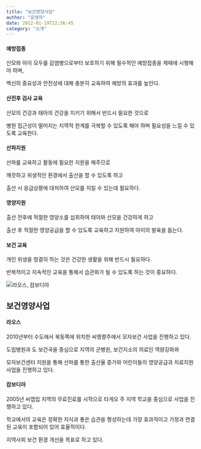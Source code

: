 ```yaml
---
title: "보건영양사업"
author: "운영자"
date: 2012-01-19T22:56:45
category: "소개"
---
```


#### 예방접종
산모와 아이 모두를 감염병으로부터 보호하기 위해 필수적인 예방접종을 제때에 시행해야 하며, 

백신의 중요성과 안전성에 대해 충분히 교육하여 예방의 효과를 높인다.

#### 산전후 검사 교육
산모의 건강과 태아의 건강을 지키기 위해서 반드시 필요한 것으로 

병원 접근성이 떨어지는 지역적 한계를 극복할 수 있도록 해야 하며 필요성을 느낄 수 있도록 교육한다.

#### 산파지원
산파를 교육하고 활동에 필요한 지원을 해주므로 

깨끗하고 위생적인 환경에서 출산을 할 수 있도록 하고 

출산 시 응급상황에 대처하여 산모를 지킬 수 있는데 필요하다.

#### 영양지원
출산 전후에 적절한 영양소를 섭취하여 태아와 산모을 건강하게 하고 

출산 후 적절한 영양공급을 할 수 있도록 교육하고 지원하여 아이의 발육을 돕는다.

#### 보건 교육
개인 위생을 청결히 하는 것은 건강한 생활을 위해 반드시 필요하다. 

반복적이고 지속적인 교육을 통해서 습관화가 될 수 있도록 하는 것이 중요하다.

![라오스, 캄보디아](/files/attach/images/33346/0c6d2ef7163a6098ed75d9f14bcb1a80.jpg)



## 보건영양사업

#### 라오스
2010년부터 수도에서 북동쪽에 위치한 씨엥쾅주에서 모자보건 사업을 진행하고 있다.

도립병원과 도 보건국을 중심으로 지역의 군병원, 보건지소의 의료인 역량강화와 

모자보건센터 지원을 통해 산파를 통한 출산율 증가와 어린이들의 영양공급과 치료지원 사업을 진행하고 있다.

#### 캄보디아
2005년 씨엡립 지역의 무료진료를 시작으로 타게오 주 지역 학교을 중심으로 사업을 진행하고 있다. 

학교에서의 교육은 정확한 지식과 좋은 습관을 형성하는데 가장 효과적이고 가정과 연결된 교육이 포함되어 있어 효율적이다. 

지역사회 보건 환경 개선을 목표로 하고 있다.
